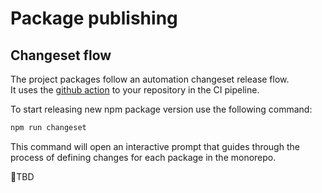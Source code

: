 # Package publishing

## Changeset flow

The project packages follow an automation changeset release flow.\
It uses the [github action](https://github.com/changesets/action) to your repository in the CI pipeline.

To start releasing new npm package version use the following command:

```bash
npm run changeset
```

This command will open an interactive prompt that guides through the process of defining changes for each package in
the monorepo.

🚧TBD
